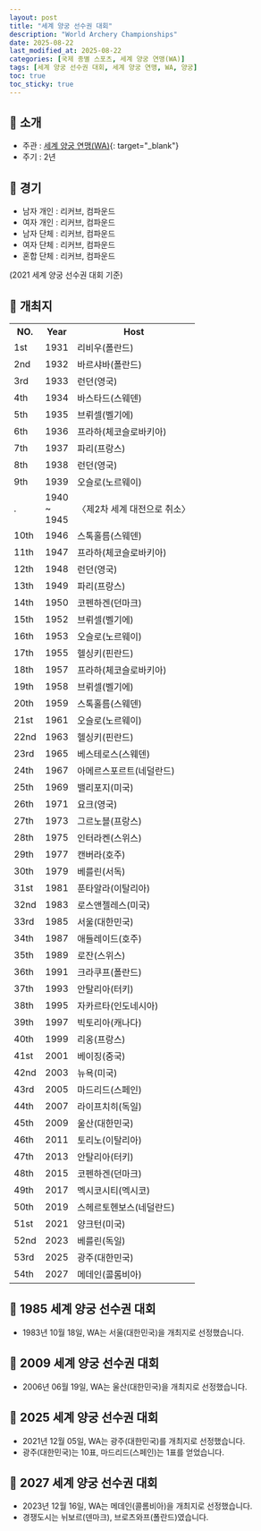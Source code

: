 ```yaml
---
layout: post
title: "세계 양궁 선수권 대회"
description: "World Archery Championships"
date: 2025-08-22
last_modified_at: 2025-08-22
categories: [국제 종별 스포츠, 세계 양궁 연맹(WA)]
tags: [세계 양궁 선수권 대회, 세계 양궁 연맹, WA, 양궁]
toc: true
toc_sticky: true
---
```

## 📜 소개
* 주관 : [세계 양궁 연맹(WA)](https://www.worldarchery.sport/){: target="_blank"}
* 주기 : 2년

## 📜 경기
* 남자 개인 : 리커브, 컴파운드
* 여자 개인 : 리커브, 컴파운드
* 남자 단체 : 리커브, 컴파운드
* 여자 단체 : 리커브, 컴파운드
* 혼합 단체 : 리커브, 컴파운드

(2021 세계 양궁 선수권 대회 기준)

## 📜 개최지

<html>

<head>
    <meta charset="UTF-8">
</head>

<body>
    <table>
        <tr class="header-row">
            <th class="col-no">NO.</th>
            <th class="col-year">Year</th>
            <th class="col-host">Host</th>
        </tr>
        <tr>
            <td>1st</td>
            <td>1931</td>
            <td>리비우(폴란드)</td>
        </tr>
        <tr>
            <td>2nd</td>
            <td>1932</td>
            <td>바르샤바(폴란드)</td>
        </tr>
        <tr>
            <td>3rd</td>
            <td>1933</td>
            <td>런던(영국)</td>
        </tr>
        <tr>
            <td>4th</td>
            <td>1934</td>
            <td>바스타드(스웨덴)</td>
        </tr>
        <tr>
            <td>5th</td>
            <td>1935</td>
            <td>브뤼셀(벨기에)</td>
        </tr>
        <tr>
            <td>6th</td>
            <td>1936</td>
            <td>프라하(체코슬로바키아)</td>
        </tr>
        <tr>
            <td>7th</td>
            <td>1937</td>
            <td>파리(프랑스)</td>
        </tr>
        <tr>
            <td>8th</td>
            <td>1938</td>
            <td>런던(영국)</td>
        </tr>
        <tr>
            <td>9th</td>
            <td>1939</td>
            <td>오슬로(노르웨이)</td>
        </tr>
        <tr>
            <td>.</td>
            <td>1940<br>~<br>1945</td>
            <td>〈제2차 세계 대전으로 취소〉</td>
        </tr>
        <tr>
            <td>10th</td>
            <td>1946</td>
            <td>스톡홀름(스웨덴)</td>
        </tr>
        <tr>
            <td>11th</td>
            <td>1947</td>
            <td>프라하(체코슬로바키아)</td>
        </tr>
        <tr>
            <td>12th</td>
            <td>1948</td>
            <td>런던(영국)</td>
        </tr>
        <tr>
            <td>13th</td>
            <td>1949</td>
            <td>파리(프랑스)</td>
        </tr>
        <tr>
            <td>14th</td>
            <td>1950</td>
            <td>코펜하겐(던마크)</td>
        </tr>
        <tr>
            <td>15th</td>
            <td>1952</td>
            <td>브뤼셀(벨기에)</td>
        </tr>
        <tr>
            <td>16th</td>
            <td>1953</td>
            <td>오슬로(노르웨이)</td>
        </tr>
        <tr>
            <td>17th</td>
            <td>1955</td>
            <td>헬싱키(핀란드)</td>
        </tr>
        <tr>
            <td>18th</td>
            <td>1957</td>
            <td>프라하(체코슬로바키아)</td>
        </tr>
        <tr>
            <td>19th</td>
            <td>1958</td>
            <td>브뤼셀(벨기에)</td>
        </tr>
        <tr>
            <td>20th</td>
            <td>1959</td>
            <td>스톡홀름(스웨덴)</td>
        </tr>
        <tr>
            <td>21st</td>
            <td>1961</td>
            <td>오슬로(노르웨이)</td>
        </tr>
        <tr>
            <td>22nd</td>
            <td>1963</td>
            <td>헬싱키(핀란드)</td>
        </tr>
        <tr>
            <td>23rd</td>
            <td>1965</td>
            <td>베스테로스(스웨덴)</td>
        </tr>
        <tr>
            <td>24th</td>
            <td>1967</td>
            <td>아메르스포르트(네덜란드)</td>
        </tr>
        <tr>
            <td>25th</td>
            <td>1969</td>
            <td>밸리포지(미국)</td>
        </tr>
        <tr>
            <td>26th</td>
            <td>1971</td>
            <td>요크(영국)</td>
        </tr>
        <tr>
            <td>27th</td>
            <td>1973</td>
            <td>그르노블(프랑스)</td>
        </tr>
        <tr>
            <td>28th</td>
            <td>1975</td>
            <td>인터라켄(스위스)</td>
        </tr>
        <tr>
            <td>29th</td>
            <td>1977</td>
            <td>캔버라(호주)</td>
        </tr>
        <tr>
            <td>30th</td>
            <td>1979</td>
            <td>베를린(서독)</td>
        </tr>
        <tr>
            <td>31st</td>
            <td>1981</td>
            <td>푼타알라(이탈리아)</td>
        </tr>
        <tr>
            <td>32nd</td>
            <td>1983</td>
            <td>로스앤젤레스(미국)</td>
        </tr>
        <tr>
            <td><span class="korea-host">33rd</span></td>
            <td><span class="korea-host">1985</span></td>
            <td><span class="korea-host">서울(대한민국)</span></td>
        </tr>
        <tr>
            <td>34th</td>
            <td>1987</td>
            <td>애들레이드(호주)</td>
        </tr>
        <tr>
            <td>35th</td>
            <td>1989</td>
            <td>로잔(스위스)</td>
        </tr>
        <tr>
            <td>36th</td>
            <td>1991</td>
            <td>크라쿠프(폴란드)</td>
        </tr>
        <tr>
            <td>37th</td>
            <td>1993</td>
            <td>안탈리아(터키)</td>
        </tr>
        <tr>
            <td>38th</td>
            <td>1995</td>
            <td>자카르타(인도네시아)</td>
        </tr>
        <tr>
            <td>39th</td>
            <td>1997</td>
            <td>빅토리아(캐나다)</td>
        </tr>
        <tr>
            <td>40th</td>
            <td>1999</td>
            <td>리옹(프랑스)</td>
        </tr>
        <tr>
            <td>41st</td>
            <td>2001</td>
            <td>베이징(중국)</td>
        </tr>
        <tr>
            <td>42nd</td>
            <td>2003</td>
            <td>뉴욕(미국)</td>
        </tr>
        <tr>
            <td>43rd</td>
            <td>2005</td>
            <td>마드리드(스페인)</td>
        </tr>
        <tr>
            <td>44th</td>
            <td>2007</td>
            <td>라이프치히(독일)</td>
        </tr>
        <tr>
            <td><span class="korea-host">45th</span></td>
            <td><span class="korea-host">2009</span></td>
            <td><span class="korea-host">울산(대한민국)</span></td>
        </tr>
        <tr>
            <td>46th</td>
            <td>2011</td>
            <td>토리노(이탈리아)</td>
        </tr>
        <tr>
            <td>47th</td>
            <td>2013</td>
            <td>안탈리아(터키)</td>
        </tr>
        <tr>
            <td>48th</td>
            <td>2015</td>
            <td>코펜하겐(던마크)</td>
        </tr>
        <tr>
            <td>49th</td>
            <td>2017</td>
            <td>멕시코시티(멕시코)</td>
        </tr>
        <tr>
            <td>50th</td>
            <td>2019</td>
            <td>스헤르토헨보스(네덜란드)</td>
        </tr>
        <tr>
            <td>51st</td>
            <td>2021</td>
            <td>양크턴(미국)</td>
        </tr>
        <tr>
            <td>52nd</td>
            <td>2023</td>
            <td>베를린(독일)</td>
        </tr>
        <tr>
            <td><span class="korea-host">53rd</span></td>
            <td><span class="korea-host">2025</span></td>
            <td><span class="korea-host">광주(대한민국)</span></td>
        </tr>
        <tr>
            <td>54th</td>
            <td>2027</td>
            <td>메데인(콜롬비아)</td>
        </tr>
    </table>
</body>

</html>

## 📜 1985 세계 양궁 선수권 대회
* 1983년 10월 18일, WA는 <span class="korea-host">서울(대한민국)</span>을 개최지로 선정했습니다.

## 📜 2009 세계 양궁 선수권 대회
* 2006년 06월 19일, WA는 <span class="korea-host">울산(대한민국)</span>을 개최지로 선정했습니다.

## 📜 2025 세계 양궁 선수권 대회
* 2021년 12월 05일, WA는 <span class="korea-host">광주(대한민국)</span>를 개최지로 선정했습니다.
* <span class="korea-host">광주(대한민국)</span>는 10표, 마드리드(스페인)는 1표를 얻었습니다.

## 📜 2027 세계 양궁 선수권 대회
* 2023년 12월 16일, WA는 <span class="foreign-host">메데인(콜롬비아)</span>을 개최지로 선정했습니다.
* 경쟁도시는 뉘보르(덴마크), 브로츠와프(폴란드)였습니다.
